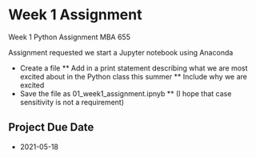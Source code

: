 # Week 1 Assignment
Week 1 Python Assignment MBA 655


Assignment requested we start a Jupyter notebook using Anaconda

* Create a file
** Add in a print statement describing what we are most excited about in the Python class this summer
** Include why we are excited
* Save the file as 01_week1_assignment.ipnyb
** (I hope that case sensitivity is not a requirement)

## Project Due Date

* 2021-05-18